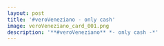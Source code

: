 ```yaml
---
layout: post
title: '#veroVeneziano - only cash'
image: veroVeneziano_card_001.png
description: '**#veroVeneziano** *- only cash -*'
---
```

